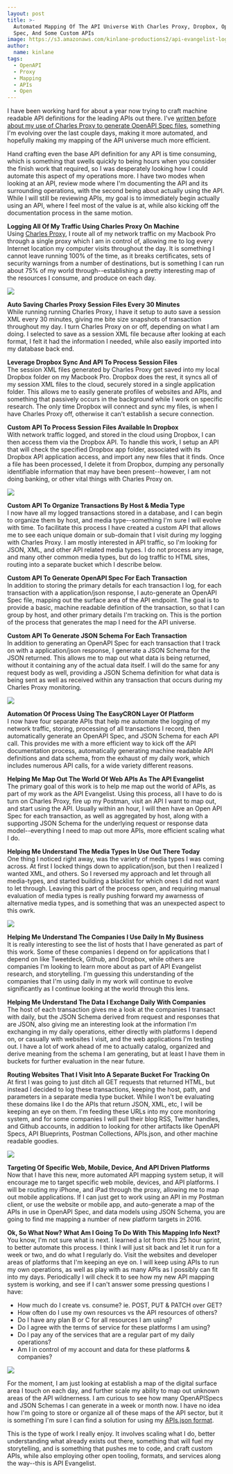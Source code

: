 ```yaml
---
layout: post
title: >-
  Automated Mapping Of The API Universe With Charles Proxy, Dropbox, OpenAPI
  Spec, And Some Custom APIs
image: https://s3.amazonaws.com/kinlane-productions2/api-evangelist-logos/api-evangelist-butterfly-vertical.png
author:
  name: kinlane
tags:
  - OpenAPI
  - Proxy
  - Mapping
  - APIs
  - Open
---
```

I have been working hard for about a year now trying to craft machine readable API definitions for the leading APIs out there. I've [written before about my use of Charles Proxy to generate OpenAPI Spec files](http://apievangelist.com/2015/06/21/parsing-charles-proxy-exports-to-generate-swagger-definitions-while-also-linking-them-to-each-path), something I'm evolving over the last couple days, making it more automated, and hopefully making my mapping of the API universe much more efficient.

Hand crafting even the base API definition for any API is time consuming, which is something that swells quickly to being hours when you consider the finish work that required, so I was desperately looking how I could automate this aspect of my operations more. I have two modes when looking at an API, review mode where I'm documenting the API and its surrounding operations, with the second being about actually using the API. While I will still be reviewing APIs, my goal is to immediately begin actually using an API, where I feel most of the value is at, while also kicking off the documentation process in the same motion.

**Logging All Of My Traffic Using Charles Proxy On Machine**  
Using [Charles Proxy](http://www.charlesproxy.com/), I route all of my network traffic on my Macbook Pro through a single proxy which I am in control of, allowing me to log every Internet location my computer visits throughout the day. It is something I cannot leave running 100% of the time, as it breaks certificates, sets of security warnings from a number of destinations, but is something I can run about 75% of my world through--establishing a pretty interesting map of the resources I consume, and produce on each day. 

![](https://s3.amazonaws.com/kinlane-productions2/charles-proxy/relciam-charles-proxy-auto-save-settings.png)

**Auto Saving Charles Proxy Session Files Every 30 Minutes**  
While running running Charles Proxy, I have it setup to auto save a session XML every 30 minutes, giving me bite size snapshots of transaction throughout my day. I turn Charles Proxy on or off, depending on what I am doing. I selected to save as a session XML file because after looking at each format, I felt it had the information I needed, while also easily imported into my database back end. 

**Leverage Dropbox Sync And API To Process Session Files**  
The session XML files generated by Charles Proxy get saved into my local Dropbox folder on my Macbook Pro. Dropbox does the rest, it syncs all of my session XML files to the cloud, securely stored in a single application folder. This allows me to easily generate profiles of websites and APIs, and something that passively occurs in the background while I work on specific research. The only time Dropbox will connect and sync my files, is when I have Charles Proxy off, otherwise it can't establish a secure connection.

**Custom API To Process Session Files Available In Dropbox**  
With network traffic logged, and stored in the cloud using Dropbox, I can then access them via the Dropbox API. To handle this work, I setup an API that will check the specified Dropbox app folder, associated with its Dropbox API application access, and import any new files that it finds. Once a file has been processed, I delete it from Dropbox, dumping any personally identifiable information that may have been present--however, I am not doing banking, or other vital things with Charles Proxy on.

![](https://s3.amazonaws.com/kinlane-productions2/charles-proxy/reclaim-store-charles-proxy-files-in-dropbox.png)

**Custom API To Organize Transactions By Host & Media Type**  
I now have all my logged transactions stored in a database, and I can begin to organize them by host, and media type--something I'm sure I will evolve with time. To facilitate this process I have created a custom API that allows me to see each unique domain or sub-domain that I visit during my logging with Charles Proxy. I am mostly interested in API traffic, so I'm looking for JSON, XML, and other API related media types. I do not process any image, and many other common media types, but do log traffic to HTML sites, routing into a separate bucket which I describe below. 

**Custom API To Generate OpenAPI Spec For Each Transaction**  
In addition to storing the primary details for each transaction I log, for each transaction with a application/json response, I auto-generate an OpenAPI Spec file, mapping out the surface area of the API endpoint. The goal is to provide a basic, machine readable definition of the transaction, so that I can group by host, and other primary details I'm tracking on. This is the portion of the process that generates the map I need for the API universe.

**Custom API To Generate JSON Schema For Each Transaction**  
In addition to generating an OpenAPI Spec for each transaction that I track on with a application/json response, I generate a JSON Schema for the JSON returned. This allows me to map out what data is being returned, without it containing any of the actual data itself. I will do the same for any request body as well, providing a JSON Schema definition for what data is being sent as well as received within any transaction that occurs during my Charles Proxy monitoring.

![](https://s3.amazonaws.com/kinlane-productions2/charles-proxy/reclaim-charles-proxy-process-files.png)

**Automation Of Process Using The EasyCRON Layer Of Platform**  
I now have four separate APIs that help me automate the logging of my network traffic, storing, processing of all transactions I record, then automatically generate an OpenAPI Spec, and JSON Schema for each API call. This provides me with a more efficient way to kick off the API documentation process, automatically generating machine readable API definitions and data schema, from the exhaust of my daily work, which includes numerous API calls, for a wide variety different reasons.

**Helping Me Map Out The World Of Web APIs As The API Evangelist**  
The primary goal of this work is to help me map out the world of APIs, as part of my work as the API Evangelist. Using this process, all I have to do is turn on Charles Proxy, fire up my Postman, visit an API I want to map out, and start using the API. Usually within an hour, I will then have an Open API Spec for each transaction, as well as aggregated by host, along with a supporting JSON Schema for the underlying request or response data model--everything I need to map out more APIs, more efficient scaling what I do. 

**Helping Me Understand The Media Types In Use Out There Today**  
One thing I noticed right away, was the variety of media types I was coming across. At first I locked things down to application/json, but then I realized I wanted XML, and others. So I reversed my approach and let through all media-types, and started building a blacklist for which ones I did not want to let through. Leaving this part of the process open, and requiring manual evaluation of media types is really pushing forward my awarnesss of alternative media types, and is something that was an unexpected aspect to this owrk.

![](https://s3.amazonaws.com/kinlane-productions2/charles-proxy/reclaim-process-transactions.png)

**Helping Me Understand The Companies I Use Daily In My Business**  
It is really interesting to see the list of hosts that I have generated as part of this work. Some of these companies I depend on for applications that I depend on like Tweetdeck, Github, and Dropbox, while others are companies I'm looking to learn more about as part of API Evangelist research, and storytelling. I'm guessing this understanding of the companies that I'm using daily in my work will continue to evolve significantly as I continue looking at the world through this lens. 

**Helping Me Understand The Data I Exchange Daily With Companies**  
The host of each transaction gives me a look at the companies I transact with daily, but the JSON Schema derived from request and responses that are JSON, also giving me an interesting look at the information I'm exchanging in my daily operations, either directly with platforms I depend on, or casually with websites I visit, and the web applications I'm testing out. I have a lot of work ahead of me to actually catalog, organized and derive meaning from the schema I am generating, but at least I have them in buckets for further evaluation in the near future.

**Routing Websites That I Visit Into A Separate Bucket For Tracking On**  
At first I was going to just ditch all GET requests that returned HTML, but instead I decided to log these transactions, keeping the host, path, and parameters in a separate media type bucket. While I won't be evaluating these domains like I do the APIs that return JSON, XML, etc, I will be keeping an eye on them. I'm feeding these URLs into my core monitoring system, and for some companies I will pull their blog RSS, Twitter handles, and Github accounts, in addition to looking for other artifacts like OpenAPI Specs, API Blueprints, Postman Collections, APIs.json, and other machine readable goodies.

![](https://s3.amazonaws.com/kinlane-productions2/charles-proxy/reclaim-open-api-spec.png)

**Targeting Of Specific Web, Mobile, Device, And API Driven Platforms**  
Now that I have this new, more automated API mapping system setup, it will encourage me to target specific web mobile, devices, and API platforms. I will be routing my iPhone, and iPad through the proxy, allowing me to map out mobile applications. If I can just get to work using an API in my Postman client, or use the website or mobile app, and auto-generate a map of the APIs in use in OpenAPI Spec, and data models using JSON Schema, you are going to find me mapping a number of new platform targets in 2016. 

**Ok, So What Now? What Am I Going To Do With This Mapping Info Next?**  
You know, I'm not sure what is next. I learned a lot from this 25 hour sprint, to better automate this process. I think I will just sit back and let it run for a week or two, and do what I regularly do. Visit the websites and developer areas of platforms that I'm keeping an eye on. I will keep using APIs to run my own operations, as well as play with as many APIs as I possibly can fit into my days. Periodically I will check it to see how my new API mapping system is working, and see if I can't answer some pressing questions I have: 

*   How much do I create vs. consume? ie. POST, PUT & PATCH over GET?
*   How often do I use my own resources vs the API resources of others?
*   Do I have any plan B or C for all resources I am using?
*   Do I agree with the terms of service for these platforms I am using?
*   Do I pay any of the services that are a regular part of my daily operations?
*   Am I in control of my account and data for these platforms & companies?

![](https://s3.amazonaws.com/kinlane-productions2/charles-proxy/reclaim-json-schema.png)

For the moment, I am just looking at establish a map of the digital surface area I touch on each day, and further scale my ability to map out unknown areas of the API wildnerness. I am curious to see how many OpenAPISpecs and JSON Schemas I can generate in a week or month now. I have no idea how I'm going to store or organize all of these maps of the API sector, but it is something I'm sure I can find a solution for using my [APIs.json format](http://apisjson.org). 

This is the type of work I really enjoy. It involves scaling what I do, better understanding what already exists out there, something that will fuel my storytelling, and is something that pushes me to code, and craft custom APIs, while also employing other open tooling, formats, and services along the way--this is API Evangelist.